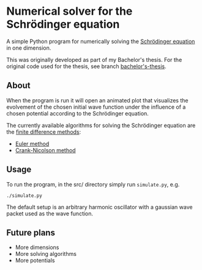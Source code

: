 # Numerical solver for the Schrödinger equation

A simple Python program for numerically solving the <a href="https://en.wikipedia.org/wiki/Schr%C3%B6dinger_equation" target="_blank">Schrödinger equation</a> in one dimension.

This was originally developed as part of my Bachelor's thesis. For the original code used for the thesis, see branch <a href="https://github.com/andreasmolander/schrodinger/tree/bachelor's-thesis" target="_blank">bachelor's-thesis</a>.

## About

When the program is run it will open an animated plot that visualizes the evolvement of the chosen initial wave function under the influence of a chosen potential according to the Schrödinger equation.

The currently available algorithms for solving the Schrödinger equation are the <a href="https://en.wikipedia.org/wiki/Finite_difference_method" target="_blank">finite difference methods</a>:

* <a href="https://en.wikipedia.org/wiki/Euler_method" target="_blank">Euler method</a>
* <a href="https://en.wikipedia.org/wiki/Crank%E2%80%93Nicolson_method" target="_blank">Crank-Nicolson method</a>

## <a name="usage"></a> Usage

To run the program, in the src/ directory simply run `simulate.py`, e.g.

```shell
./simulate.py
```

The default setup is an arbitrary harmonic oscillator with a gaussian wave packet used as the wave function.

## Future plans

* More dimensions
* More solving algorithms
* More potentials